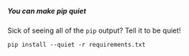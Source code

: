 ##### You can make pip quiet

Sick of seeing all of the `pip` output? Tell it to be quiet!

```
pip install --quiet -r requirements.txt
```